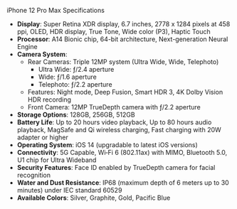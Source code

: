 iPhone 12 Pro Max Specifications

- **Display**: Super Retina XDR display, 6.7 inches, 2778 x 1284 pixels at 458 ppi, OLED, HDR display, True Tone, Wide color (P3), Haptic Touch
- **Processor**: A14 Bionic chip, 64-bit architecture, Next-generation Neural Engine
- **Camera System**:
  - Rear Cameras: Triple 12MP system (Ultra Wide, Wide, Telephoto)
    - Ultra Wide: ƒ/2.4 aperture
    - Wide: ƒ/1.6 aperture
    - Telephoto: ƒ/2.2 aperture
  - Features: Night mode, Deep Fusion, Smart HDR 3, 4K Dolby Vision HDR recording
  - Front Camera: 12MP TrueDepth camera with ƒ/2.2 aperture
- **Storage Options**: 128GB, 256GB, 512GB
- **Battery Life**: Up to 20 hours video playback, Up to 80 hours audio playback, MagSafe and Qi wireless charging, Fast charging with 20W adapter or higher
- **Operating System**: iOS 14 (upgradable to latest iOS versions)
- **Connectivity**: 5G Capable, Wi‑Fi 6 (802.11ax) with MIMO, Bluetooth 5.0, U1 chip for Ultra Wideband
- **Security Features**: Face ID enabled by TrueDepth camera for facial recognition
- **Water and Dust Resistance**: IP68 (maximum depth of 6 meters up to 30 minutes) under IEC standard 60529
- **Available Colors**: Silver, Graphite, Gold, Pacific Blue